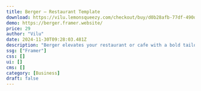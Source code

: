```yaml
---
title: Berger — Restaurant Template
download: https://vilu.lemonsqueezy.com/checkout/buy/d0b28afb-77df-490d-9773-7eaa581d1b91
demo: https://berger.framer.website/
price: 29
author: "Vilu"
date: 2024-11-30T09:28:03.481Z
description: "Berger elevates your restaurant or cafe with a bold tailored design for small business owners, showcasing your bold flavors and captivating visitors seeking exceptional dining experiences."
ssg: ["Framer"]
css: []
ui: []
cms: []
category: [Business]
draft: false
---
```

